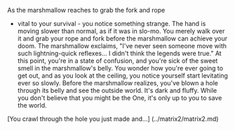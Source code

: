 As the marshmallow reaches to grab the fork and rope
 - vital to your survival -
 you notice something strange.
The hand is moving slower than normal,
 as if it was in slo-mo.
You merely walk over it and grab
 your rope and fork before the 
marshmallow can achieve your doom.
The marshmallow exclaims, 
"I've never seen someone move with
 such lightning-quick reflexes...
 I didn't think the legends were true."
At this point, you're in a state of confusion,
 and you're sick of the sweet smell
 in the marshmallow's belly.
You wonder how you're ever going to get out, 
and as you look at the ceiling, you notice yourself 
start levitating ever so slowly.
Before the marshmallow realizes, 
you've blown a hole through its 
belly and see the outside world.
It's dark and fluffy. 
While you don't believe that you might be the One,
 it's only up to you to save the world.

[You crawl through the hole you just made and...] (../matrix2/matrix2.md)

